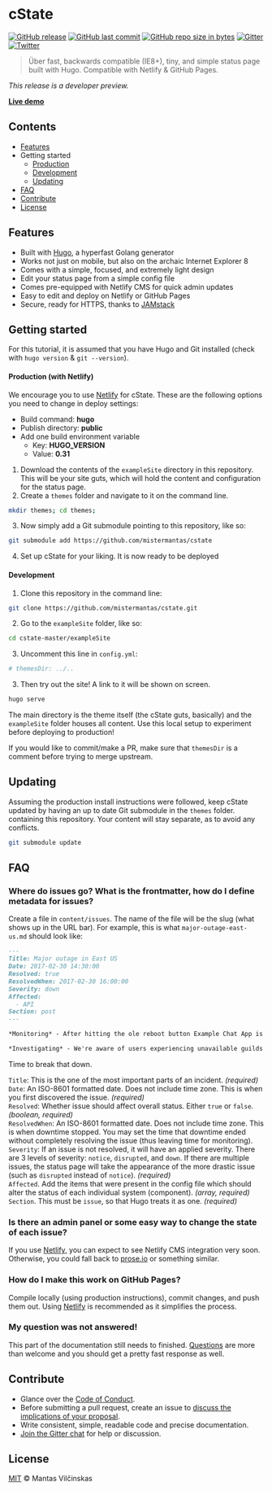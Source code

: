 # cState

[![GitHub release](https://img.shields.io/github/release/mistermantas/cstate.svg?style=flat-square)](https://github.com/mistermantas/cstate/releases) [![GitHub last commit](https://img.shields.io/github/last-commit/mistermantas/cstate.svg?style=flat-square)](https://github.com/mistermantas/cstate/commits/master) [![GitHub repo size in bytes](https://img.shields.io/github/repo-size/mistermantas/cstate.svg?style=flat-square)](https://github.com/mistermantas/cstate/tree/master/) [![Gitter](https://img.shields.io/badge/chat-gitter-ed1965.svg?style=flat-square)](https://gitter.im/cState/Lobby) [![Twitter](https://img.shields.io/twitter/follow/mistermantas.svg?style=social&label=Follow)](https://twitter.com/mistermantas)

> Über fast, backwards compatible (IE8+), tiny, and simple status page built with Hugo. Compatible with Netlify & GitHub Pages.

*This release is a developer preview.*

[**Live demo**](https://cstate.netlify.com)

## Contents

+ [Features](#features)
+ Getting started
  + [Production](#production)
  + [Development](#development)
  + [Updating](#updating)
+ [FAQ](#faq)
+ [Contribute](#contribute)
+ [License](#license)

## Features

+ Built with [Hugo](https://gohugo.io), a hyperfast Golang generator
+ Works not just on mobile, but also on the archaic Internet Explorer 8
+ Comes with a simple, focused, and extremely light design
+ Edit your status page from a simple config file
+ Comes pre-equipped with Netlify CMS for quick admin updates
+ Easy to edit and deploy on Netlify or GitHub Pages
+ Secure, ready for HTTPS, thanks to [JAMstack](https://jamstack.org/)

## Getting started

For this tutorial, it is assumed that you have Hugo and Git installed (check with `hugo version` & `git --version`).

#### Production (with Netlify)

We encourage you to use [Netlify](https://www.netlify.com) for cState. These are the following options you need to change in deploy settings:

+ Build command: **hugo**
+ Publish directory: **public**
+ Add one build environment variable
  + Key: **HUGO_VERSION**
  + Value: **0.31**

1. Download the contents of the `exampleSite` directory in this repository. This will be your site guts, which will hold the content and configuration for the status page.
2. Create a `themes` folder and navigate to it on the command line.

```bash
mkdir themes; cd themes;
```

3. Now simply add a Git submodule pointing to this repository, like so:

```bash
git submodule add https://github.com/mistermantas/cstate
```

4. Set up cState for your liking. It is now ready to be deployed

#### Development

1. Clone this repository in the command line:

```bash
git clone https://github.com/mistermantas/cstate.git
```

2. Go to the `exampleSite` folder, like so:

```bash
cd cstate-master/exampleSite
```

3. Uncomment this line in `config.yml`:

```yml
# themesDir: ../..
```

3. Then try out the site! A link to it will be shown on screen.

```bash
hugo serve
```

The main directory is the theme itself (the cState guts, basically) and the `exampleSite` folder houses all content. Use this local setup to experiment before deploying to production!

If you would like to commit/make a PR, make sure that `themesDir` is a comment before trying to merge upstream.

## Updating

Assuming the production install instructions were followed, keep cState updated by having an up to date Git submodule in the `themes` folder. containing this repository. Your content will stay separate, as to avoid any conflicts.

```bash
git submodule update
```

## FAQ

### Where do issues go? What is the frontmatter, how do I define metadata for issues?

Create a file in `content/issues`. The name of the file will be the slug (what shows up in the URL bar). For example, this is what `major-outage-east-us.md` should look like:

```md
---
Title: Major outage in East US
Date: 2017-02-30 14:30:00
Resolved: true
ResolvedWhen: 2017-02-30 16:00:00
Severity: down
Affected:
  - API
Section: post
---

*Monitoring* - After hitting the ole reboot button Example Chat App is now recovering. We're going to continue to monitor as everyone reconnects. {{< track "2018-04-13 16:50:00" >}}

*Investigating* - We're aware of users experiencing unavailable guilds and issues when attempting to connect. We're currently investigating. {{< track "2018-04-13 15:54:00" >}}
```

Time to break that down.

`Title`: This is the one of the most important parts of an incident. *(required)*  
`Date`: An ISO-8601 formatted date. Does not include time zone. This is when you first discovered the issue. *(required)*  
`Resolved`: Whether issue should affect overall status. Either `true` or `false`. *(boolean, required)*  
`ResolvedWhen`: An ISO-8601 formatted date. Does not include time zone. This is when downtime stopped. You may set the time that downtime ended without completely resolving the issue (thus leaving time for monitoring).  
`Severity`: If an issue is not resolved, it will have an applied severity. There are 3 levels of severity: `notice`, `disrupted`, and `down`. If there are multiple issues, the status page will take the appearance of the more drastic issue (such as `disrupted` instead of `notice`). *(required)*  
`Affected`. Add the items that were present in the config file which should alter the status of each individual system (component). *(array, required)*  
`Section`. This must be `issue`, so that Hugo treats it as one. *(required)*  

### Is there an admin panel or some easy way to change the state of each issue?

If you use [Netlify](https://www.netlify.com), you can expect to see Netlify CMS integration very soon. Otherwise, you could fall back to [prose.io](http://prose.io) or something similar.

### How do I make this work on GitHub Pages?

Compile locally (using production instructions), commit changes, and push them out. Using [Netlify](https://www.netlify.com) is recommended as it simplifies the process.

### My question was not answered!

This part of the documentation still needs to finished. [Questions](https://github.com/mistermantas/cstate/issues) are more than welcome and you should get a pretty fast response as well.

## Contribute

+ Glance over the [Code of Conduct](/CODE_OF_CONDUCT.md).
+ Before submitting a pull request, create an issue to [discuss the implications of your proposal](https://github.com/mistermantas/cstate/issues).
+ Write consistent, simple, readable code and precise documentation.
+ [Join the Gitter chat](http://discord.io/choraleapp) for help or discussion.

## License

[MIT](https://github.com/mistermantas/cstate/blob/master/LICENSE.md) © Mantas Vilčinskas
